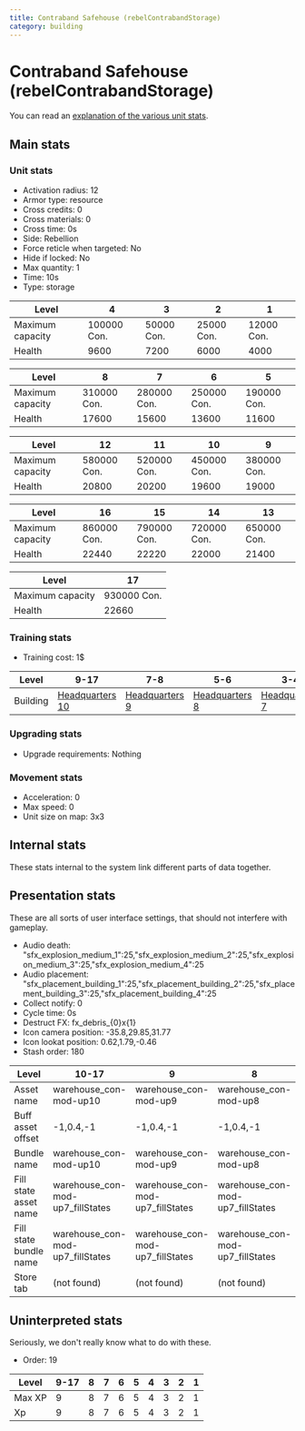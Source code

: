 ```yaml
---
title: Contraband Safehouse (rebelContrabandStorage)
category: building
---
```


# Contraband Safehouse (rebelContrabandStorage)

You can read an [explanation  of the various unit stats](unitexplained.md).

## Main stats

### Unit stats

  * Activation radius: 12
  * Armor type: resource
  * Cross credits: 0
  * Cross materials: 0
  * Cross time: 0s
  * Side: Rebellion
  * Force reticle when targeted: No
  * Hide if locked: No
  * Max quantity: 1
  * Time: 10s
  * Type: storage

|Level           |4           |3          |2          |1          |
|----------------|------------|-----------|-----------|-----------|
|Maximum capacity|100000  Con.|50000  Con.|25000  Con.|12000  Con.|
|Health          |9600        |7200       |6000       |4000       |


|Level           |8           |7           |6           |5           |
|----------------|------------|------------|------------|------------|
|Maximum capacity|310000  Con.|280000  Con.|250000  Con.|190000  Con.|
|Health          |17600       |15600       |13600       |11600       |


|Level           |12          |11          |10          |9           |
|----------------|------------|------------|------------|------------|
|Maximum capacity|580000  Con.|520000  Con.|450000  Con.|380000  Con.|
|Health          |20800       |20200       |19600       |19000       |


|Level           |16          |15          |14          |13          |
|----------------|------------|------------|------------|------------|
|Maximum capacity|860000  Con.|790000  Con.|720000  Con.|650000  Con.|
|Health          |22440       |22220       |22000       |21400       |


|Level           |17          |
|----------------|------------|
|Maximum capacity|930000  Con.|
|Health          |22660       |


### Training stats

  * Training cost: 1$

|Level   |9-17                           |7-8                           |5-6                           |3-4                           |1-2                           |
|--------|-------------------------------|------------------------------|------------------------------|------------------------------|------------------------------|
|Building|[Headquarters 10](rebelHQ.html)|[Headquarters 9](rebelHQ.html)|[Headquarters 8](rebelHQ.html)|[Headquarters 7](rebelHQ.html)|[Headquarters 6](rebelHQ.html)|


### Upgrading stats

  * Upgrade requirements: Nothing

### Movement stats

  * Acceleration: 0
  * Max speed: 0
  * Unit size on map: 3x3

## Internal stats

These stats internal to the system link different parts of data together.


## Presentation stats

These are all sorts of user interface settings, that should not interfere with gameplay.

  * Audio death: "sfx_explosion_medium_1":25,"sfx_explosion_medium_2":25,"sfx_explosion_medium_3":25,"sfx_explosion_medium_4":25
  * Audio placement: "sfx_placement_building_1":25,"sfx_placement_building_2":25,"sfx_placement_building_3":25,"sfx_placement_building_4":25
  * Collect notify: 0
  * Cycle time: 0s
  * Destruct FX: fx_debris_{0}x{1}
  * Icon camera position: -35.8,29.85,31.77
  * Icon lookat position: 0.62,1.79,-0.46
  * Stash order: 180

|Level                 |10-17                           |9                               |8                               |7                               |6                               |5                               |4                               |3                               |2                               |1                               |
|----------------------|--------------------------------|--------------------------------|--------------------------------|--------------------------------|--------------------------------|--------------------------------|--------------------------------|--------------------------------|--------------------------------|--------------------------------|
|Asset name            |warehouse_con-mod-up10          |warehouse_con-mod-up9           |warehouse_con-mod-up8           |warehouse_con-mod-up7           |warehouse_con-mod-up6           |warehouse_con-mod-up5           |warehouse_con-mod-up4           |warehouse_con-mod-up3           |warehouse_con-mod-up2           |warehouse_con-mod-up1           |
|Buff asset offset     |-1,0.4,-1                       |-1,0.4,-1                       |-1,0.4,-1                       |-1,0.4,-1                       |-1,0.4,-1                       |-1,0.4,-1                       |-1,0.6,-1                       |-1,0.4,-1                       |-1,0.4,-1                       |-1,0.4,-1                       |
|Bundle name           |warehouse_con-mod-up10          |warehouse_con-mod-up9           |warehouse_con-mod-up8           |warehouse_con-mod-up7           |warehouse_con-mod-up6           |warehouse_con-mod-up5           |warehouse_con-mod-up4           |warehouse_con-mod-up3           |warehouse_con-mod-up2           |warehouse_con-mod-up1           |
|Fill state asset name |warehouse_con-mod-up7_fillStates|warehouse_con-mod-up7_fillStates|warehouse_con-mod-up7_fillStates|warehouse_con-mod-up7_fillStates|warehouse_con-mod-up6_fillStates|warehouse_con-mod-up5_fillStates|warehouse_con-mod-up4_fillStates|warehouse_con-mod-up3_fillStates|warehouse_con-mod-up2_fillStates|warehouse_con-mod-up1_fillStates|
|Fill state bundle name|warehouse_con-mod-up7_fillStates|warehouse_con-mod-up7_fillStates|warehouse_con-mod-up7_fillStates|warehouse_con-mod-up7_fillStates|warehouse_con-mod-up6_fillStates|warehouse_con-mod-up5_fillStates|warehouse_con-mod-up4_fillStates|warehouse_con-mod-up3_fillStates|warehouse_con-mod-up2_fillStates|warehouse_con-mod-up1_fillStates|
|Store tab             |(not found)                     |(not found)                     |(not found)                     |(not found)                     |(not found)                     |(not found)                     |(not found)                     |(not found)                     |(not found)                     |resources                       |


## Uninterpreted stats

Seriously, we don't really know what to do with these.

  * Order: 19

|Level |9-17|8|7|6|5|4|3|2|1|
|------|----|-|-|-|-|-|-|-|-|
|Max XP|9   |8|7|6|5|4|3|2|1|
|Xp    |9   |8|7|6|5|4|3|2|1|


